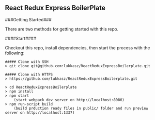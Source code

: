 ## React Redux Express BoilerPlate


###Getting Started###

There are two methods for getting started with this repo.

####Start####

Checkout this repo, install dependencies, then start the process with the following:
```
##### Clone with SSH
> git clone git@github.com:lukkasz/ReactReduxExpressBoilerplate.git

##### Clone with HTTPS
> https://github.com/lukkasz/ReactReduxExpressBoilerplate.git

> cd ReactReduxExpressBoilerplate
> npm install
> npm start 
	(start webpack dev server on http://localhost:8080)
> npm run-script build 
	(build prduction ready files in public/ folder and run preview server on http://localhost:1337)
```
